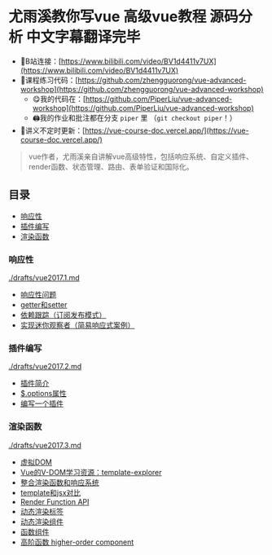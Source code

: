 # 尤雨溪教你写vue 高级vue教程 源码分析 中文字幕翻译完毕

- 🔗B站连接：[https://www.bilibili.com/video/BV1d4411v7UX](https://www.bilibili.com/video/BV1d4411v7UX)
- 🔗课程练习代码：[https://github.com/zhengguorong/vue-advanced-workshop](https://github.com/zhengguorong/vue-advanced-workshop)
  - 😋我的代码在：[https://github.com/PiperLiu/vue-advanced-workshop](https://github.com/PiperLiu/vue-advanced-workshop)
  - 🖨我的作业和批注都在分支 `piper` 里 （`git checkout piper`！）
- 🔗讲义不定时更新：[https://vue-course-doc.vercel.app/](https://vue-course-doc.vercel.app/)

> vue作者，尤雨溪亲自讲解vue高级特性，包括响应系统、自定义插件、render函数、状态管理、路由、表单验证和国际化。

## 目录

<!-- @import "[TOC]" {cmd="toc" depthFrom=3 depthTo=6 orderedList=false} -->

<!-- code_chunk_output -->

- [响应性](#响应性)
- [插件编写](#插件编写)
- [渲染函数](#渲染函数)

<!-- /code_chunk_output -->

### 响应性
[./drafts/vue2017.1.md](./drafts/vue2017.1.md)

- [响应性问题](./drafts/vue2017.1.md#响应性问题)
- [getter和setter](./drafts/vue2017.1.md#getter和setter)
- [依赖跟踪（订阅发布模式）](./drafts/vue2017.1.md#依赖跟踪订阅发布模式)
- [实现迷你观察者（简易响应式案例）](./drafts/vue2017.1.md#实现迷你观察者简易响应式案例)

### 插件编写
[./drafts/vue2017.2.md](./drafts/vue2017.2.md)

- [插件简介](./drafts/vue2017.2.md#插件简介)
- [$.options属性](./drafts/vue2017.2.md#options属性)
- [编写一个插件](./drafts/vue2017.2.md#编写一个插件)

### 渲染函数
[./drafts/vue2017.3.md](./drafts/vue2017.3.md)

- [虚拟DOM](./drafts/vue2017.3.md#虚拟dom)
- [Vue的V-DOM学习资源：template-explorer](./drafts/vue2017.3.md#vue的v-dom学习资源template-explorer)
- [整合渲染函数和响应系统](./drafts/vue2017.3.md#整合渲染函数和响应系统)
- [template和jsx对比](./drafts/vue2017.3.md#template和jsx对比)
- [Render Function API](./drafts/vue2017.3.md#render-function-api)
- [动态渲染标签](./drafts/vue2017.3.md#动态渲染标签)
- [动态渲染组件](./drafts/vue2017.3.md#动态渲染组件)
- [函数组件](./drafts/vue2017.3.md#函数组件)
- [高阶函数 higher-order component](./drafts/vue2017.3.md#高阶函数-higher-order-component)

